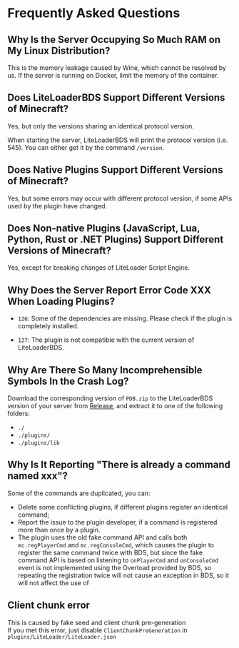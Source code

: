 # Frequently Asked Questions

## Why Is the Server Occupying So Much RAM on My Linux Distribution?
This is the memory leakage caused by Wine, which cannot be resolved by us. If the server is running on Docker, limit the memory of the container.

## Does LiteLoaderBDS Support Different Versions of Minecraft?

Yes, but only the versions sharing an identical protocol version.

When starting the server, LiteLoaderBDS will print the protocol version (i.e. 545). You can either get it by the command `/version`.

## Does Native Plugins Support Different Versions of Minecraft?

Yes, but some errors may occur with different protocol version, if some APIs used by the plugin have changed.

## Does Non-native Plugins (JavaScript, Lua, Python, Rust or .NET Plugins) Support Different Versions of Minecraft?

Yes, except for breaking changes of LiteLoader Script Engine.

## Why Does the Server Report Error Code XXX When Loading Plugins?

- `126`: Some of the dependencies are missing. Please check if the plugin is completely installed.

- `127`: The plugin is not compatible with the current version of LiteLoaderBDS.

## Why Are There So Many Incomprehensible Symbols In the Crash Log?

Download the corresponding version of `PDB.zip` to the LiteLoaderBDS version of your server from [Release](https://github.com/LiteLDev/LiteLoaderBDS/releases), and extract it to one of the following folders:
- `./`
- `./plugins/`
- `./plugins/lib`

## Why Is It Reporting "There is already a command named xxx"?

Some of the commands are duplicated, you can:

* Delete some conflicting plugins, if different plugins register an identical command;
* Report the issue to the plugin developer, if a command is registered more than once by a plugin.
* The plugin uses the old fake command API and calls both `mc.regPlayerCmd` and `mc.regConsoleCmd`, which causes the plugin to register the same command twice with BDS, but since the fake command API is based on listening to `onPlayerCmd` and `onConsoleCmd` event is not implemented using the Overload provided by BDS, so repeating the registration twice will not cause an exception in BDS, so it will not affect the use of

## Client chunk error

This is caused by fake seed and client chunk pre-generation  
If you met this error, just disable `ClientChunkPreGeneration` in `plugins/LiteLoader/LiteLoader.json`